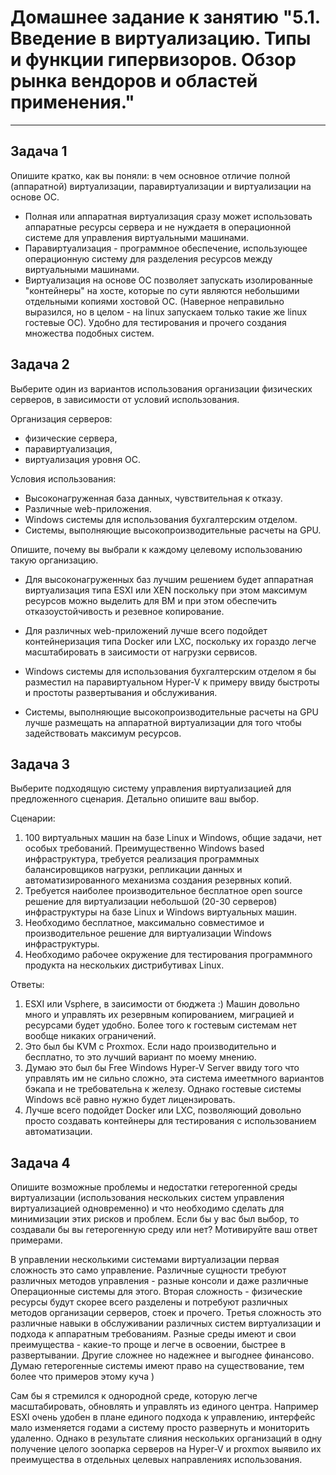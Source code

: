 
# Домашнее задание к занятию "5.1. Введение в виртуализацию. Типы и функции гипервизоров. Обзор рынка вендоров и областей применения."


---

## Задача 1

Опишите кратко, как вы поняли: в чем основное отличие полной (аппаратной) виртуализации, паравиртуализации и виртуализации на основе ОС.

* Полная или аппаратная виртуализация сразу может использовать аппаратные ресурсы сервера и не нуждаетя в операционной системе для управления виртуальными машинами.  
* Паравиртуализация - программное обеспечение, использующее операционную систему для разделения ресурсов между виртуальными машинами.  
* Виртуализация на основе ОС позволяет запускать изолированные "контейнеры" на хосте, которые по сути являются небольшими отдельными копиями хостовой ОС. (Наверное неправильно выразился, но в целом - на linux запускаем только такие же linux гостевые ОС). Удобно для тестирования и прочего создания множества подобных систем.

## Задача 2

Выберите один из вариантов использования организации физических серверов, в зависимости от условий использования.

Организация серверов:
- физические сервера,
- паравиртуализация,
- виртуализация уровня ОС.

Условия использования:
- Высоконагруженная база данных, чувствительная к отказу.
- Различные web-приложения.
- Windows системы для использования бухгалтерским отделом.
- Системы, выполняющие высокопроизводительные расчеты на GPU.

Опишите, почему вы выбрали к каждому целевому использованию такую организацию.


* Для высоконагруженных баз лучшим решением будет аппаратная виртуализация типа ESXI или XEN поскольку при этом максимум ресурсов можно выделить для ВМ и при этом обеспечить отказоустойчивость и резевное копирование.  

* Для различных web-приложений лучше всего подойдет контейнеризация типа Docker или LXC, поскольку их гораздо легче масштабировать в заисимости от нагрузки сервисов.  

* Windows системы для использования бухгалтерским отделом я бы разместил на паравиртуальном Hyper-V к примеру ввиду быстроты и простоты развертывания и обслуживания.  

* Системы, выполняющие высокопроизводительные расчеты на GPU лучше размещать на аппаратной виртуализации для того чтобы задействовать максимум ресурсов.  


## Задача 3

Выберите подходящую систему управления виртуализацией для предложенного сценария. Детально опишите ваш выбор.

Сценарии:

1. 100 виртуальных машин на базе Linux и Windows, общие задачи, нет особых требований. Преимущественно Windows based инфраструктура, требуется реализация программных балансировщиков нагрузки, репликации данных и автоматизированного механизма создания резервных копий.
2. Требуется наиболее производительное бесплатное open source решение для виртуализации небольшой (20-30 серверов) инфраструктуры на базе Linux и Windows виртуальных машин.
3. Необходимо бесплатное, максимально совместимое и производительное решение для виртуализации Windows инфраструктуры.
4. Необходимо рабочее окружение для тестирования программного продукта на нескольких дистрибутивах Linux. 

Ответы:

1. ESXI или Vsphere, в заисимости от бюджета :) Машин довольно много и управлять их резервным копированием, миграцией и ресурсами будет удобно. Более того к гостевым системам нет вообще никаких ограничений.
2. Это был бы KVM с Proxmox. Если надо производительно и бесплатно, то это лучший вариант по моему мнению. 
3. Думаю это был бы Free Windows Hyper-V Server ввиду того что управлять им не сильно сложно, эта система имеетмного вариантов бэкапа и не требовательна к железу. Однако гостевые системы Windows всё равно нужно будет лицензировать.  
4. Лучше всего подойдет Docker или LXC, позволяющий довольно просто создавать контейнеры для тестирования с использованием автоматизации.


## Задача 4

Опишите возможные проблемы и недостатки гетерогенной среды виртуализации (использования нескольких систем управления виртуализацией одновременно) и что необходимо сделать для минимизации этих рисков и проблем. Если бы у вас был выбор, то создавали бы вы гетерогенную среду или нет? Мотивируйте ваш ответ примерами.

  В управлении несколькими системами виртуализации первая сложность это само управление. Различные сущности требуют различных методов управления - разные консоли и даже различные Операционные системы для этого. Вторая сложность - физические ресурсы будут скорее всего разделены и потребуют различных методов организации серверов, стоек и прочего. Третья сложность это различные навыки в обслуживании различных систем виртуализации и подхода к аппаратным требованиям. 
Разные среды имеют и свои преимущества - какие-то проще и легче в освоении, быстрее в развертывании. Другие сложнее но надежнее и выгоднее финансово. Думаю гетерогенные системы имеют право на существование, тем более что примеров этому куча )   

  Сам бы я стремился к однородной среде, которую легче масштабировать, обновлять и управлять из единого центра. Например ESXI очень удобен в плане единого подхода к управлению, интерфейс мало изменяется годами а систему просто развернуть и мониторить удаленно. Однако в результате слияния нескольких организаций в одну получение целого зоопарка серверов на Hyper-V и proxmox выявило их преимущества в отдельных целевых направлениях использования. 

